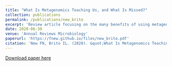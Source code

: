 ```yaml
---
title: "What Is Metagenomics Teaching Us, and What Is Missed?"
collection: publications
permalink: /publications/new_brito
excerpt: 'Review article focusing on the many benefits of using metagenomics and outlining the breadth of conclusions that can be made using currently available tools, while also highlighting the challenges of metagenomic data analysis.'
date: 2020-06-30
venue: 'Annual Reviews Microbiology'
paperurl: 'https://fnew.github.io/files/new_brito.pdf'
citation: 'New FN, Brito IL. (2020). &quot;What Is Metagenomics Teaching Us, and What Is Missed?&quot; <i>Annual Reviews Microbiology</i>. 74:117-35.'
---
```


[Download paper here](http://fnew.github.io/files/new_brito.pdf)
